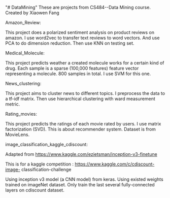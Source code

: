 "# DataMining" These are projects from CS484--Data Mining course. Created by
Xiaowen Fang

Amazon_Review:

This project does a polarized sentiment analysis on product reviews on amazon. I
use word2vec to transfer text reviews to word vectors. And use PCA to do
dimension reduction. Then use KNN on testing set.

Medical_Molecule:

This project predicts weather a created molecule works for a certain kind of
drug. Each sample is a sparse (100,000 features) feature vector representing a
molecule. 800 samples in total. I use SVM for this one.

News_clustering:

This project aims to cluster news to different topics. I preprocess the data to a tf-idf matrix. Then use hierarchical
clustering with ward measurement metric.

Rating_movies:

This project predicts the ratings of each movie rated by users. I use matrix
factorization (SVD).  This is about recommender system. Dataset is from
MovieLens.

image_classification_kaggle_cdiscount:

Adapted from https://www.kaggle.com/ezietsman/inception-v3-finetune

This is for a kaggle competition : https://www.kaggle.com/c/cdiscount-image-
classification-challenge


Using inception v3 model (a CNN model) from keras. Using existed weights trained
on imageNet dataset. Only train the last several fully-connected layers on
cdiscount dataset.

